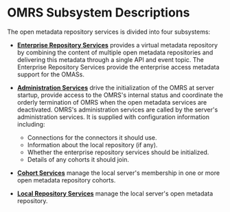 <!-- SPDX-License-Identifier: Apache-2.0 -->
<!-- Copyright Contributors to the ODPi Egeria project. -->

# OMRS Subsystem Descriptions

The open metadata repository services is divided into four subsystems:

* **[Enterprise Repository Services](enterprise-repository-services.md)** provides a virtual
metadata repository by combining the content of multiple open metadata
repositories and delivering this metadata through a single API and event topic.
The Enterprise Repository Services provide the enterprise access metadata
support for the OMASs.

* **[Administration Services](administration-services.md)** drive the
initialization of the OMRS at server startup, provide access to the OMRS's internal status and
coordinate the orderly termination of OMRS when the open metadata services
are deactivated. OMRS's administration services are called by the server's administration
services.   It is supplied with configuration information including:
  * Connections for the connectors it should use.
  * Information about the local repository (if any).
  * Whether the enterprise repository services should be initialized.
  * Details of any cohorts it should join.

* **[Cohort Services](cohort-services.md)** manage the local
server's membership in one or more open metadata repository cohorts.

* **[Local Repository Services](local-repository-services.md)** manage the local
server's open metadata repository.